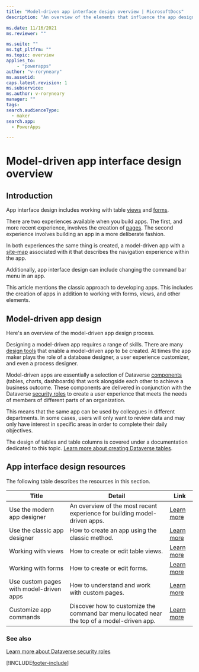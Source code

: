 ```yaml
---
title: "Model-driven app interface design overview | MicrosoftDocs"
description: "An overview of the elements that influence the app design interface"

ms.date: 11/16/2021
ms.reviewer: ""

ms.suite: ""
ms.tgt_pltfrm: ""
ms.topic: overview
applies_to: 
    - "powerapps"
author: "v-roryneary"
ms.assetid: 
caps.latest.revision: 1
ms.subservice: 
ms.author: v-roryneary
manager: ""
tags: 
search.audienceType: 
  - maker
search.app: 
  - PowerApps

---
```


# Model-driven app interface design overview

## Introduction

App interface design includes working with table [views](model-driven-app-glossary.md#view) and [forms](model-driven-app-glossary.md#form).  

There are two experiences available when you build apps. The first, and more recent experience, involves the creation of [pages](model-driven-app-glossary.md#page).  The second experience involves building an app in a more deliberate fashion.

In both experiences the same thing is created, a model-driven app with a [site-map](model-driven-app-glossary.md#site-map) associated with it that describes the navigation experience within the app.

Additionally, app interface design can include changing the command bar menu in an app.

This article mentions the classic approach to developing apps. This includes the creation of apps in addition to working with forms, views, and other elements.

## Model-driven app design

Here's an overview of the model-driven app design process.

Designing a model-driven app requires a range of skills. There are many [design tools](model-driven-designers.md) that enable a model-driven app to be created. At times the app maker plays the role of a database designer, a user experience customizer, and even a process designer.

Model-driven apps are essentially a selection of Dataverse [components](model-driven-app-glossary.md#component) (tables, charts, dashboards) that work alongside each other to achieve a business outcome. These components are delivered in conjunction with the Dataverse [security roles](model-driven-app-glossary.md#security-role) to create a user experience that meets the needs of members of different parts of an organization.

This means that the same app can be used by colleagues in different departments. In some cases, users will only want to review data and may only have interest in specific areas in order to complete their daily objectives.

The design of tables and table columns is covered under a documentation dedicated to this topic. [Learn more about creating Dataverse tables](../../maker/data-platform/entity-overview.md).

## App interface design resources

The following table describes the resources in this section.

|Title|Detail|Link|
|-----|------|----|
|Use the modern app designer|An overview of the most recent experience for building model-driven apps.|[Learn more](app-designer-overview.md)|
|Use the classic app designer|How to create an app using the classic method.|[Learn more](create-edit-app.md)|
|Working with views|How to create or edit table views.|[Learn more](create-edit-views.md)|
|Working with forms|How to create or edit forms.|[Learn more](create-design-forms.md)|
|Use custom pages with model-driven apps|How to understand and work with custom pages.|[Learn more](model-app-page-overview.md)|
|Customize app commands|Discover how to customize the command bar menu located near the top of a model-driven app.|[Learn more](command-designer-overview.md)

### See also

[Learn more about Dataverse security roles](/power-platform/admin/security-roles-privileges)

[!INCLUDE[footer-include](../../includes/footer-banner.md)]
